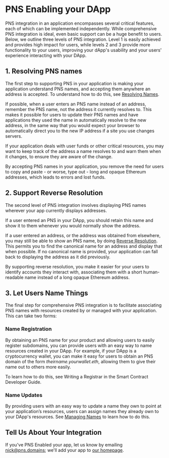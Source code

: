 # PNS Enabling your DApp

PNS integration in an application encompasses several critical features, each of which can be implemented independently. While comprehensive PNS integration is ideal, even basic support can be a huge benefit to users. Below, we outline three levels of PNS integration. Level 1 is easily achieved and provides high impact for users, while levels 2 and 3 provide more functionality to your users, improving your dApp's usability and your users' experience interacting with your DApp.

## 1. Resolving PNS names

The first step to supporting PNS in your application is making your application understand PNS names, and accepting them anywhere an address is accepted. To understand how to do this, see [Resolving Names](resolving-names.md).

If possible, when a user enters an PNS name instead of an address, remember the PNS name, not the address it currently resolves to. This makes it possible for users to update their PNS names and have applications they used the name in automatically resolve to the new address, in the same way that you would expect your browser to automatically direct you to the new IP address if a site you use changes servers.

If your application deals with user funds or other critical resources, you may want to keep track of the address a name resolves to and warn them when it changes, to ensure they are aware of the change.

By accepting PNS names in your application, you remove the need for users to copy and paste - or worse, type out - long and opaque Ethereum addresses, which leads to errors and lost funds.

## 2. Support Reverse Resolution

The second level of PNS integration involves displaying PNS names wherever your app currently displays addresses.

If a user entered an PNS in your DApp, you should retain this name and show it to them whenever you would normally show the address.

If a user entered an address, or the address was obtained from elsewhere, you may still be able to show an PNS name, by doing [Reverse Resolution](resolving-names.md#reverse-resolution). This permits you to find the canonical name for an address and display that when possible. If no canonical name is provided, your application can fall back to displaying the address as it did previously.

By supporting reverse resolution, you make it easier for your users to identify accounts they interact with, associating them with a short human-readable name instead of a long opaque Ethereum address.

## 3. Let Users Name Things

The final step for comprehensive PNS integration is to facilitate associating PNS names with resources created by or managed with your application. This can take two forms:

### Name Registration

By obtaining an PNS name for your product and allowing users to easily register subdomains, you can provide users with an easy way to name resources created in your DApp. For example, if your DApp is a cryptocurrency wallet, you can make it easy for users to obtain an PNS domain of the form _theirname.yourwallet.eth_, allowing them to give their name out to others more easily.

To learn how to do this, see Writing a Registrar in the Smart Contract Developer Guide.

### Name Updates

By providing users with an easy way to update a name they own to point at your application’s resources, users can assign names they already own to your DApp's resources. See [Managing Names](managing-names.md) to learn how to do this.

## Tell Us About Your Integration

If you've PNS Enabled your app, let us know by emailing [nick@pns.domains](mailto:nick@pns.domains); we'll add your app to [our homepage](https://pns.domains).
